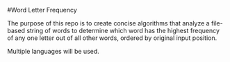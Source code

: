 #Word Letter Frequency

The purpose of this repo is to create concise algorithms that analyze a file-based string of words to determine which word has the highest frequency of any one letter out of all other words, ordered by original input position. 

Multiple languages will be used.